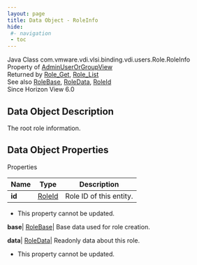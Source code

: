 ```yaml
---
layout: page
title: Data Object - RoleInfo
hide:
 #- navigation
 - toc
---
```






Java Class
    com.vmware.vdi.vlsi.binding.vdi.users.Role.RoleInfo  
Property of
     [AdminUserOrGroupView](vdi.users.AdminUserOrGroup.AdminUserOrGroupView.md#field_detail)  
Returned by
     [Role_Get](vdi.users.Role.md#get), [Role_List](vdi.users.Role.md#list)  
See also
     [RoleBase](vdi.users.Role.RoleBase.md), [RoleData](vdi.users.Role.RoleData.md), [RoleId](vdi.entity.RoleId.md)  
Since 
    Horizon View 6.0

## Data Object Description 

The root role information. 

## Data Object Properties

Properties

Name |  Type |  Description   
---|---|---  
**id**| [RoleId](vdi.entity.RoleId.md)|  Role ID of this entity.   


* This property cannot be updated.

  
**base**| [RoleBase](vdi.users.Role.RoleBase.md)|  Base data used for role creation.   
  
**data**| [RoleData](vdi.users.Role.RoleData.md)|  Readonly data about this role.   


* This property cannot be updated.

  
  
  
   
  
  

